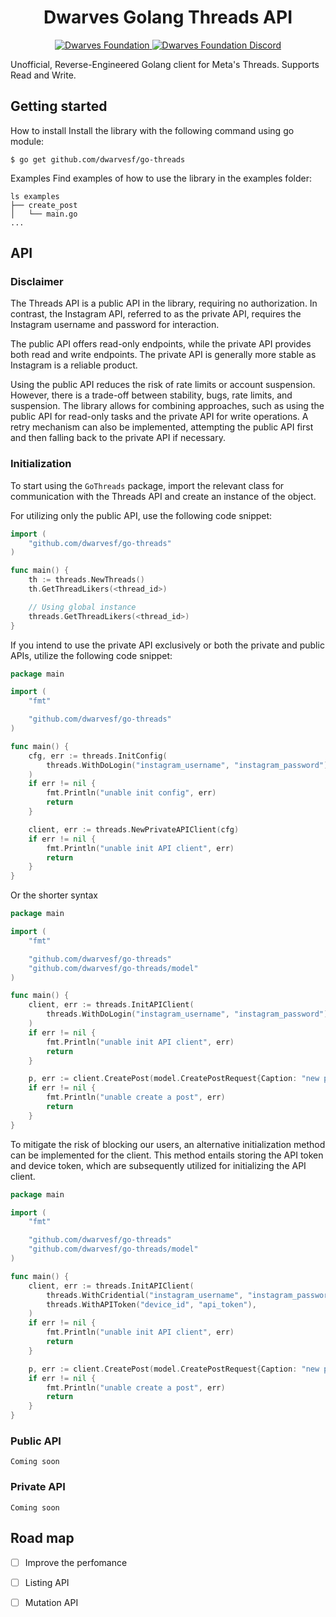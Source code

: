 <h1 align="center">
    Dwarves Golang Threads API
</h1>
<p align="center">
    <a href="https://github.com/dwarvesf">
        <img src="https://img.shields.io/badge/-make%20by%20dwarves-%23e13f5e?style=for-the-badge&logo=data:image/png;base64,iVBORw0KGgoAAAANSUhEUgAAACwAAAAsBAMAAADsqkcyAAAAD1BMVEUAAAD///////////////+PQt5oAAAABXRSTlMAQL//gOnhmfMAAAAJcEhZcwAAHsIAAB7CAW7QdT4AAACYSURBVHicndLRDYJAEIThMbGAI1qAYAO6bAGXYP81uSGBk+O/h3Mev4dhWJCkYZqreOi1xoh0eSIvoCaBRjc1B9+I31g9Z2aJ5jkOsYScBW8zDerO/fObnY/FiTl3caOEH2nMzpyZhezIlgqXr2OlOX617Up/nHnPUg0+LHl18YO50d3ghOy1ioeIq1ceTypsjpvYeJohfQEE5WtH+OEYkwAAAABJRU5ErkJggg==&&logoColor=white" alt="Dwarves Foundation" />
    </a>
    <a href="https://discord.gg/dwarvesv">
        <img src="https://img.shields.io/badge/-join%20the%20community-%235865F2?style=for-the-badge&logo=discord&&logoColor=white" alt="Dwarves Foundation Discord" />
    </a>
</p>

Unofficial, Reverse-Engineered Golang client for Meta's Threads. Supports Read and Write.

## Getting started
How to install
Install the library with the following command using go module:

```
$ go get github.com/dwarvesf/go-threads
```

Examples
Find examples of how to use the library in the examples folder:

```
ls examples
├── create_post
│   └── main.go
...
```

## API

### Disclaimer

The Threads API is a public API in the library, requiring no authorization. In contrast, the Instagram API, referred to as the private API, requires the Instagram username and password for interaction.

The public API offers read-only endpoints, while the private API provides both read and write endpoints. The private API is generally more stable as Instagram is a reliable product.

Using the public API reduces the risk of rate limits or account suspension. However, there is a trade-off between stability, bugs, rate limits, and suspension. The library allows for combining approaches, such as using the public API for read-only tasks and the private API for write operations. A retry mechanism can also be implemented, attempting the public API first and then falling back to the private API if necessary.

### Initialization

To start using the `GoThreads` package, import the relevant class for communication with the Threads API and create an instance of the object.

For utilizing only the public API, use the following code snippet:

```go
import (
    "github.com/dwarvesf/go-threads"
)

func main() {
    th := threads.NewThreads()
    th.GetThreadLikers(<thread_id>)

    // Using global instance
    threads.GetThreadLikers(<thread_id>)
}
```

If you intend to use the private API exclusively or both the private and public APIs, utilize the following code snippet:

```go
package main

import (
	"fmt"

	"github.com/dwarvesf/go-threads"
)

func main() {
	cfg, err := threads.InitConfig(
		threads.WithDoLogin("instagram_username", "instagram_password"),
	)
	if err != nil {
		fmt.Println("unable init config", err)
		return
	}

	client, err := threads.NewPrivateAPIClient(cfg)
	if err != nil {
		fmt.Println("unable init API client", err)
		return
	}
}
```

Or the shorter syntax

```go
package main

import (
	"fmt"

	"github.com/dwarvesf/go-threads"
	"github.com/dwarvesf/go-threads/model"
)

func main() {
	client, err := threads.InitAPIClient(
		threads.WithDoLogin("instagram_username", "instagram_password"),
	)
	if err != nil {
		fmt.Println("unable init API client", err)
		return
	}

	p, err := client.CreatePost(model.CreatePostRequest{Caption: "new post"})
	if err != nil {
		fmt.Println("unable create a post", err)
		return
	}
}
```

To mitigate the risk of blocking our users, an alternative initialization method can be implemented for the client. This method entails storing the API token and device token, which are subsequently utilized for initializing the API client.

```go
package main

import (
	"fmt"

	"github.com/dwarvesf/go-threads"
	"github.com/dwarvesf/go-threads/model"
)

func main() {
	client, err := threads.InitAPIClient(
		threads.WithCridential("instagram_username", "instagram_password"),
		threads.WithAPIToken("device_id", "api_token"),
	)
	if err != nil {
		fmt.Println("unable init API client", err)
		return
	}

	p, err := client.CreatePost(model.CreatePostRequest{Caption: "new post"})
	if err != nil {
		fmt.Println("unable create a post", err)
		return
	}
}
```

### Public API

`Coming soon`

### Private API

`Coming soon`

## Road map

- [ ] Improve the perfomance
- [ ] Listing API
- [ ] Mutation API

